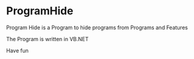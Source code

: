 # ProgramHide
Program Hide is a Program to hide programs from Programs and Features

The Program is written in VB.NET 

Have fun
